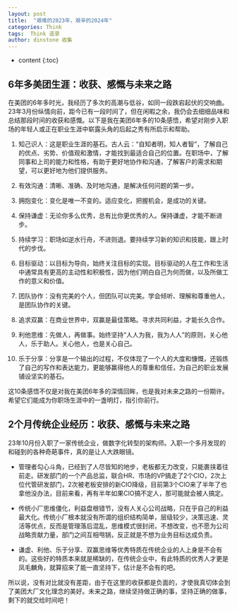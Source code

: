 ```yaml
---
layout: post
title:  "艰难的2023年，艰辛的2024年"
categories: Think
tags:  Think 语录
author: dinstone 收集
---
```


* content
{:toc}

## 6年多美团生涯：收获、感慨与未来之路

在美团的6年多时光，我经历了多次的高潮与低谷，如同一段跌宕起伏的交响曲。23年3月份纵情向前，距今已有一段时间了，但在闲暇之余，我仍会去细细品味和总结那段时间的收获和感慨。以下是我在美团6年多的10条感悟，希望对刚步入职场的年轻人或正在职业生涯中崭露头角的后起之秀有所启示和帮助。

1. 知己识人：这是职业生涯的基石。古人云：“自知者明，知人者智”，了解自己的优点、劣势、价值观和激情，才能找到最适合自己的位置。在职场中，了解同事和上司的能力和性格，有助于更好地协作和沟通，了解客户的需求和期望，可以更好地为他们提供服务。

2. 有效沟通：清晰、准确、及时地沟通，是解决任何问题的第一步。

3. 拥抱变化：变化是唯一不变的。适应变化，把握机会，是成功的关键。

4. 保持谦虚：无论你多么优秀，总有比你更优秀的人。保持谦虚，才能不断进步。

5. 持续学习：职场如逆水行舟，不进则退。要持续学习新的知识和技能，跟上时代的步伐。

6. 目标驱动：以目标为导向，始终关注目标的实现。目标驱动的人在工作和生活中通常具有更高的主动性和积极性，因为他们明白自己为何而做，以及所做工作的意义和价值。

7. 团队协作：没有完美的个人，但团队可以完美。学会倾听、理解和尊重他人，是团队协作的关键。

8. 追求双赢：在商业世界中，双赢是最佳策略。寻求共同利益，才能长久合作。

9. 利他思维：先做人，再做事。始终坚持“人人为我，我为人人”的原则，关心他人，乐于助人。关心他人，也是关心自己。

10. 乐于分享：分享是一个输出的过程，不仅体现了一个人的大度和慷慨，还锻炼了自己的写作和表达能力，更能够赢得他人的尊重和信任，为自己的职业发展铺设坚实的基石。

这10条感悟不仅是对我在美团6年多的深情回眸，也是我对未来之路的一份期许。希望它们能成为你职场生涯中的一盏明灯，指引你前行。


## 2个月传统企业经历：收获、感慨与未来之路

23年10月份入职了一家传统企业，做数字化转型的架构师。入职一个多月发现的和碰到的各种奇葩事件，真的是让人大跌眼镜。

* 管理者勾心斗角，已经到了人尽皆知的地步，老板都无力改变，只能裹挟着往前走。研发部门的一个产品总监，联合HR、市场的VP搞走了2个CIO，2次上位代管研发部门，2次被老板安排的新CIO降级，目前第3个CIO来了半年了也拿他没办法，目前来看，再有半年如果CIO搞不定人，那可能就会被人搞定。

* 传统小厂思维僵化，利益盘根错节，没有人关心公司战略，只在乎自己的利益最大化。传统小厂根本就没有所谓的组织结构简单，层级较少，决策迅速、灵活等优点，反而是管理落后混乱，思维模式很封闭，不想改变，也不愿为公司战略贡献力量，部门之间互相甩锅，反正就是不想为业务目标达成负责。

* 谦虚、利他、乐于分享、双赢思维等优秀特质在传统企业的人上身是不会有的。这些好的特质本来就是稀缺的，在传统企业中，有此特质的优秀人才更是凤毛麟角，就算招来了能一直坚持下，估计是不会有的吧。

所以说，没有对比就没有差距，由于在这里的收获都是负面的，才使我真切体会到了美团大厂文化理念的美好。未来之路，继续坚持做正确的事，坚持正确的做事，剩下的就交给时间吧！
